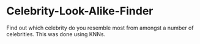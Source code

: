 # Celebrity-Look-Alike-Finder
Find out which celebrity do you resemble most from amongst a number of celebrities. This was done using KNNs.
